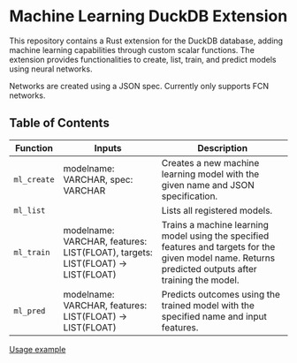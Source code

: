 # Machine Learning DuckDB Extension

This repository contains a Rust extension for the DuckDB database, adding machine learning capabilities through custom scalar functions. The extension provides functionalities to create, list, train, and predict models using neural networks.

Networks are created using a JSON spec. Currently only supports FCN networks.

## Table of Contents
| Function | Inputs | Description |
|----------|--------|-------------|
| `ml_create` | modelname: VARCHAR, spec: VARCHAR | Creates a new machine learning model with the given name and JSON specification. |
| `ml_list` |  | Lists all registered models. |
| `ml_train` | modelname: VARCHAR, features: LIST(FLOAT), targets: LIST(FLOAT) -> LIST(FLOAT) | Trains a machine learning model using the specified features and targets for the given model name. Returns predicted outputs after training the model. |
| `ml_pred` | modelname: VARCHAR, features: LIST(FLOAT) -> LIST(FLOAT) | Predicts outcomes using the trained model with the specified name and input features. |

[Usage example](./test/sql/autompg.sql)
